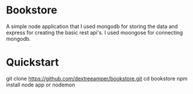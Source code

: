 # Bookstore
A simple node application that I used mongodb for storing the data and express for creating the basic rest api's. I used moongose for connecting mongodb.

# Quickstart
git clone https://github.com/dextreeamper/bookstore.git
cd bookstore
npm install
node app or nodemon
